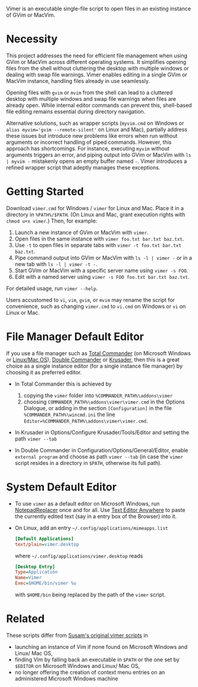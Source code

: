 Vimer is an executable single-file script to open files in an existing instance of GVim or MacVim.

# Necessity

This project addresses the need for efficient file management when using GVim or MacVim across different operating systems.
It simplifies opening files from the shell without cluttering the desktop with multiple windows or dealing with swap file warnings.
Vimer enables editing in a single GVim or MacVim instance, handling files already in use seamlessly.

Opening files with `gvim` or `mvim` from the shell can lead to a cluttered desktop with multiple windows and swap file warnings when files are already open.
While internal editor commands can prevent this, shell-based file editing remains essential during directory navigation.

Alternative solutions, such as wrapper scripts (`myvim.cmd` on Windows or `alias myvim='gvim --remote-silent'` on Linux and Mac), partially address these issues but introduce new problems like errors when run without arguments or incorrect handling of piped commands.
However, this approach has shortcomings.
For instance, executing `myvim` without arguments triggers an error, and piping output into GVim or MacVim with `ls | myvim -` mistakenly opens an empty buffer named `-`.
Vimer introduces a refined wrapper script that adeptly manages these exceptions.

# Getting Started

Download `vimer.cmd` for Windows / `vimer` for Linux and Mac.
Place it in a directory in `%PATH%/$PATH`. 
(On Linux and Mac, grant execution rights with `chmod u+x vimer`.)
Then, for example:

1. Launch a new instance of GVim or MacVim with `vimer`.
2. Open files in the same instance with `vimer foo.txt bar.txt baz.txt`.
3. Use `-t` to open files in separate tabs with `vimer -t foo.txt bar.txt baz.txt`.
4. Pipe command output into GVim or MacVim with `ls -l | vimer -` or in a new tab with `ls -l | vimer -t -`.
5. Start GVim or MacVim with a specific server name using `vimer -s FOO`.
6. Edit with a named server using `vimer -s FOO foo.txt bar.txt baz.txt`.

For detailed usage, run `vimer --help`.

Users accustomed to `vi`, `vim`, `gvim`, or `mvim` may rename the script for convenience, such as changing `vimer.cmd` to `vi.cmd` on Windows or `vi` on Linux or Mac.

# File Manager Default Editor

If you use a file manager such as [Total Commander](https://www.ghisler.com/) (on Microsoft Windows or [Linux/Mac OS](https://www.ghisler.ch/wiki/index.php/Total_Commander_under_Wine)), [Double Commander](https://github.com/doublecmd/doublecmd) or [Krusader](https://krusader.org), then this is a great choice as a single instance editor (for a single instance file manager) by choosing it as preferred editor.

- In Total Commander this is achieved by

    1. copying the `vimer` folder into `%COMMANDER_PATH%\addons\vimer`
    1. choosing `COMMANDER_PATH%\addons\vimer\vimer.cmd` in the Options Dialogue, or adding in the section `[Configuration]` in the file `%COMMANDER_PATH%\wincmd.ini` the line `Editor=%COMMANDER_PATH%\addons\vimer\vimer.cmd`.

- In Krusader in Options/Configure Krusader/Tools/Editor and setting the path `vimer --tab`
- In Double Commander in Configuration/Options/General/Editor, enable `external program` and choose as path `vimer --tab` (in case the `vimer` script resides in a directory in `$PATH`, otherwise its full path).

# System Default Editor

- To use `vimer` as a default editor on Microsoft Windows, run [NotepadReplacer](https://www.binaryfortress.com/NotepadReplacer/) once and for all.
    Use [Text Editor Anywhere](https://www.listary.com/text-editor-anywhere) to paste the currently edited text (say in a entry box of the Browser) into it.

- On Linux, add an entry `~/.config/applications/mimeapps.list`

    ```ini
    [Default Applications]
    text/plain=vimer.desktop
    ```

    where `~/.config/applications/vimer.desktop` reads

    ```ini
    [Desktop Entry]
    Type=Application
    Name=Vimer
    Exec=$HOME/bin/vimer %u
    ```

    with `$HOME/bin` being replaced by the path of the `vimer` script.

# Related

These scripts differ from [Susam's original vimer scripts](https://github.com/susam/vimer/pull/5) in 

- launching an instance of Vim if none found on Microsoft Windows and Linux/ Mac OS,
- finding Vim by falling back an executable in `$PATH` or the one set by `$EDITOR` on Microsoft Windows and Linux/ Mac OS,
- no longer offering the creation of context menu entries on an administered Microsoft Windows machine
